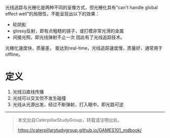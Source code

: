 光线追踪与光栅化是两种不同的呈像方式，但光栅化具有“can't handle global effect well”的局限性，不能呈现出以下的效果：
- 轮阴影
- glossy反射，即有点粗糙的镜子，或打模非常光滑的金属
- 间接光照，即光线弹射不止一次
因此有了光线追踪技术。

光栅化速度快，质量差， 能达到real-time，光线追踪速度慢，质量好，通常用于offline。

# 定义

1. 光线沿直线传播
2. 光线可以交叉但不发生碰撞
3. 光线从光源出发，经过不断弹射，打入眼中。即光路可逆














------------------------------

> 本文出自CaterpillarStudyGroup，转载请注明出处。
>
> https://caterpillarstudygroup.github.io/GAMES101_mdbook/
